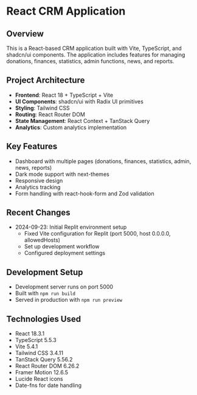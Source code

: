 # React CRM Application

## Overview
This is a React-based CRM application built with Vite, TypeScript, and shadcn/ui components. The application includes features for managing donations, finances, statistics, admin functions, news, and reports.

## Project Architecture
- **Frontend**: React 18 + TypeScript + Vite
- **UI Components**: shadcn/ui with Radix UI primitives
- **Styling**: Tailwind CSS
- **Routing**: React Router DOM
- **State Management**: React Context + TanStack Query
- **Analytics**: Custom analytics implementation

## Key Features
- Dashboard with multiple pages (donations, finances, statistics, admin, news, reports)
- Dark mode support with next-themes
- Responsive design
- Analytics tracking
- Form handling with react-hook-form and Zod validation

## Recent Changes
- 2024-09-23: Initial Replit environment setup
  - Fixed Vite configuration for Replit (port 5000, host 0.0.0.0, allowedHosts)
  - Set up development workflow
  - Configured deployment settings

## Development Setup
- Development server runs on port 5000
- Built with `npm run build`
- Served in production with `npm run preview`

## Technologies Used
- React 18.3.1
- TypeScript 5.5.3
- Vite 5.4.1
- Tailwind CSS 3.4.11
- TanStack Query 5.56.2
- React Router DOM 6.26.2
- Framer Motion 12.6.5
- Lucide React icons
- Date-fns for date handling